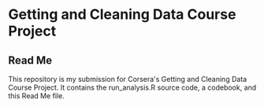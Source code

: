 # Getting and Cleaning Data Course Project
## Read Me

This repository is my submission for Corsera's Getting and Cleaning Data Course Project.
It contains the run_analysis.R source code, a codebook, and this Read Me file.
